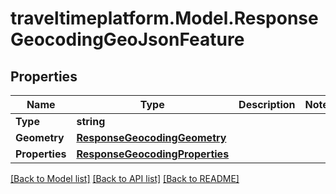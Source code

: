 
# traveltimeplatform.Model.ResponseGeocodingGeoJsonFeature

## Properties

Name | Type | Description | Notes
------------ | ------------- | ------------- | -------------
**Type** | **string** |  | 
**Geometry** | [**ResponseGeocodingGeometry**](ResponseGeocodingGeometry.md) |  | 
**Properties** | [**ResponseGeocodingProperties**](ResponseGeocodingProperties.md) |  | 

[[Back to Model list]](../README.md#documentation-for-models)
[[Back to API list]](../README.md#documentation-for-api-endpoints)
[[Back to README]](../README.md)

